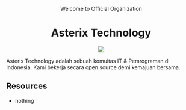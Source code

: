 <div align="center">
  <p>Welcome to Official Organization</p>
  <h1>Asterix Technology</h1>
  <img src="https://github.com/user-attachments/assets/dbc964fd-6b00-4a0f-b553-7e05ed9c02bc" />
</div>

Asterix Technology adalah sebuah komuitas IT & Pemrograman di Indonesia. Kami bekerja secara open source demi kemajuan bersama.

## Resources
- nothing

<!--

**Here are some ideas to get you started:**

🙋‍♀️ A short introduction - what is your organization all about?
🌈 Contribution guidelines - how can the community get involved?
👩‍💻 Useful resources - where can the community find your docs? Is there anything else the community should know?
🍿 Fun facts - what does your team eat for breakfast?
🧙 Remember, you can do mighty things with the power of [Markdown](https://docs.github.com/github/writing-on-github/getting-started-with-writing-and-formatting-on-github/basic-writing-and-formatting-syntax)
-->
